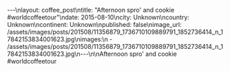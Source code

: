 ---\nlayout: coffee_post\ntitle: "Afternoon spro' and cookie #worldcoffeetour"\ndate: 2015-08-10\ncity: Unknown\ncountry: Unknown\ncontinent: Unknown\npublished: false\nimage_url: /assets/images/posts/201508/11356879_1736710109889791_1852736414_n_17842153834001623.jpg\nimages:\n  - /assets/images/posts/201508/11356879_1736710109889791_1852736414_n_17842153834001623.jpg\n---\n\nAfternoon spro' and cookie #worldcoffeetour